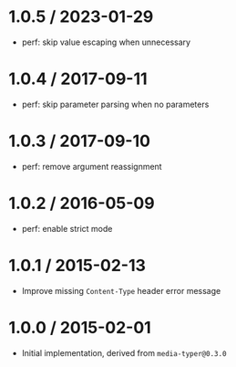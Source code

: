 # 1.0.5 / 2023-01-29

- perf: skip value escaping when unnecessary

# 1.0.4 / 2017-09-11

- perf: skip parameter parsing when no parameters

# 1.0.3 / 2017-09-10

- perf: remove argument reassignment

# 1.0.2 / 2016-05-09

- perf: enable strict mode

# 1.0.1 / 2015-02-13

- Improve missing `Content-Type` header error message

# 1.0.0 / 2015-02-01

- Initial implementation, derived from `media-typer@0.3.0`
